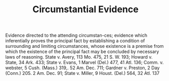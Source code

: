 ---
title: Circumstantial Evidence
letter: C
permalink: "/definitions/bld-circumstantial-evidence.html"
body: Evidence directed to the attending circumstan-ces; evidence which inferentially
  proves the principal fact by establishing a condition of surrounding and limiting
  circumstances, whose existence is a premise from which the existence of the principal
  fact may be concluded by necessary laws of reasoning. State v. Avery, 113 Mo. 475,
  21 S. W. 193; Howard v. State, 34 Ark. 433; State v. Evans, 1 Marvel (Del.) 477,
  41 Atl. 136; Comm. v. webster, 5 Cush. (Mass.) 319,. 52 Am. Dec. 711; Gardner v.
  Preston, 2 Day (Conn.) 205. 2 Am. Dec. 91; State v. Miller, 9 Houst. (Del.) 564,
  32 Atl. 137
published_at: '2018-07-07'
source: Black's Law Dictionary 2nd Ed (1910)
layout: post
---